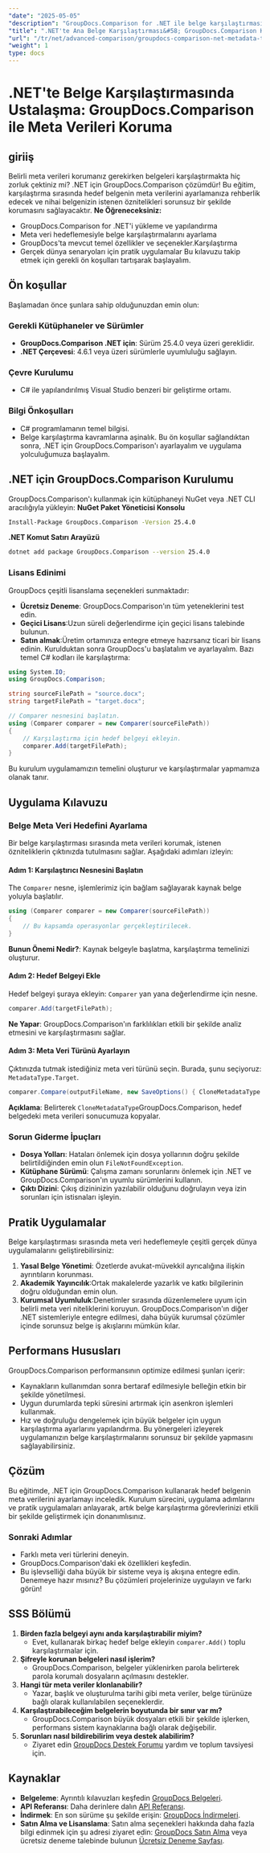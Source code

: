 ```yaml
---
"date": "2025-05-05"
"description": "GroupDocs.Comparison for .NET ile belge karşılaştırmasında meta veri hedeflerinin nasıl ayarlanacağını öğrenin. Belge yönetimi becerilerinizi geliştirin ve doğru meta veri korumasını sağlayın."
"title": ".NET'te Ana Belge Karşılaştırması&#58; GroupDocs.Comparison Kullanarak Meta Verileri Koruyun"
"url": "/tr/net/advanced-comparison/groupdocs-comparison-net-metadata-target/"
"weight": 1
type: docs
---
```

# .NET'te Belge Karşılaştırmasında Ustalaşma: GroupDocs.Comparison ile Meta Verileri Koruma
## giriiş
Belirli meta verileri korumanız gerekirken belgeleri karşılaştırmakta hiç zorluk çektiniz mi? .NET için GroupDocs.Comparison çözümdür! Bu eğitim, karşılaştırma sırasında hedef belgenin meta verilerini ayarlamanıza rehberlik edecek ve nihai belgenizin istenen öznitelikleri sorunsuz bir şekilde korumasını sağlayacaktır.
**Ne Öğreneceksiniz:**
- GroupDocs.Comparison for .NET'i yükleme ve yapılandırma
- Meta veri hedeflemesiyle belge karşılaştırmalarını ayarlama
- GroupDocs'ta mevcut temel özellikler ve seçenekler.Karşılaştırma
- Gerçek dünya senaryoları için pratik uygulamalar
Bu kılavuzu takip etmek için gerekli ön koşulları tartışarak başlayalım.
## Ön koşullar
Başlamadan önce şunlara sahip olduğunuzdan emin olun:
### Gerekli Kütüphaneler ve Sürümler
- **GroupDocs.Comparison .NET için**: Sürüm 25.4.0 veya üzeri gereklidir.
- **.NET Çerçevesi**: 4.6.1 veya üzeri sürümlerle uyumluluğu sağlayın.
### Çevre Kurulumu
- C# ile yapılandırılmış Visual Studio benzeri bir geliştirme ortamı.
### Bilgi Önkoşulları
- C# programlamanın temel bilgisi.
- Belge karşılaştırma kavramlarına aşinalık.
Bu ön koşullar sağlandıktan sonra, .NET için GroupDocs.Comparison'ı ayarlayalım ve uygulama yolculuğumuza başlayalım.
## .NET için GroupDocs.Comparison Kurulumu
GroupDocs.Comparison'ı kullanmak için kütüphaneyi NuGet veya .NET CLI aracılığıyla yükleyin:
**NuGet Paket Yöneticisi Konsolu**
```bash
Install-Package GroupDocs.Comparison -Version 25.4.0
```
**.NET Komut Satırı Arayüzü**
```bash
dotnet add package GroupDocs.Comparison --version 25.4.0
```
### Lisans Edinimi
GroupDocs çeşitli lisanslama seçenekleri sunmaktadır:
- **Ücretsiz Deneme**: GroupDocs.Comparison'ın tüm yeteneklerini test edin.
- **Geçici Lisans**:Uzun süreli değerlendirme için geçici lisans talebinde bulunun.
- **Satın almak**:Üretim ortamınıza entegre etmeye hazırsanız ticari bir lisans edinin.
Kurulduktan sonra GroupDocs'u başlatalım ve ayarlayalım. Bazı temel C# kodları ile karşılaştırma:
```csharp
using System.IO;
using GroupDocs.Comparison;

string sourceFilePath = "source.docx";
string targetFilePath = "target.docx";

// Comparer nesnesini başlatın.
using (Comparer comparer = new Comparer(sourceFilePath))
{
    // Karşılaştırma için hedef belgeyi ekleyin.
    comparer.Add(targetFilePath);
}
```
Bu kurulum uygulamamızın temelini oluşturur ve karşılaştırmalar yapmamıza olanak tanır.
## Uygulama Kılavuzu
### Belge Meta Veri Hedefini Ayarlama
Bir belge karşılaştırması sırasında meta verileri korumak, istenen özniteliklerin çıktınızda tutulmasını sağlar. Aşağıdaki adımları izleyin:
#### Adım 1: Karşılaştırıcı Nesnesini Başlatın
The `Comparer` nesne, işlemlerimiz için bağlam sağlayarak kaynak belge yoluyla başlatılır.
```csharp
using (Comparer comparer = new Comparer(sourceFilePath))
{
    // Bu kapsamda operasyonlar gerçekleştirilecek.
}
```
**Bunun Önemi Nedir?**: Kaynak belgeyle başlatma, karşılaştırma temelinizi oluşturur.
#### Adım 2: Hedef Belgeyi Ekle
Hedef belgeyi şuraya ekleyin: `Comparer` yan yana değerlendirme için nesne.
```csharp
comparer.Add(targetFilePath);
```
**Ne Yapar**: GroupDocs.Comparison'ın farklılıkları etkili bir şekilde analiz etmesini ve karşılaştırmasını sağlar.
#### Adım 3: Meta Veri Türünü Ayarlayın
Çıktınızda tutmak istediğiniz meta veri türünü seçin. Burada, şunu seçiyoruz: `MetadataType.Target`.
```csharp
comparer.Compare(outputFileName, new SaveOptions() { CloneMetadataType = MetadataType.Target });
```
**Açıklama**: Belirterek `CloneMetadataType`GroupDocs.Comparison, hedef belgedeki meta verileri sonucumuza kopyalar.
### Sorun Giderme İpuçları
- **Dosya Yolları**: Hataları önlemek için dosya yollarının doğru şekilde belirtildiğinden emin olun `FileNotFoundException`.
- **Kütüphane Sürümü**: Çalışma zamanı sorunlarını önlemek için .NET ve GroupDocs.Comparison'ın uyumlu sürümlerini kullanın.
- **Çıktı Dizini**: Çıkış dizininizin yazılabilir olduğunu doğrulayın veya izin sorunları için istisnaları işleyin.
## Pratik Uygulamalar
Belge karşılaştırması sırasında meta veri hedeflemeyle çeşitli gerçek dünya uygulamalarını geliştirebilirsiniz:
1. **Yasal Belge Yönetimi**: Özetlerde avukat-müvekkil ayrıcalığına ilişkin ayrıntıların korunması.
2. **Akademik Yayıncılık**:Ortak makalelerde yazarlık ve katkı bilgilerinin doğru olduğundan emin olun.
3. **Kurumsal Uyumluluk**:Denetimler sırasında düzenlemelere uyum için belirli meta veri niteliklerini koruyun.
GroupDocs.Comparison'ın diğer .NET sistemleriyle entegre edilmesi, daha büyük kurumsal çözümler içinde sorunsuz belge iş akışlarını mümkün kılar.
## Performans Hususları
GroupDocs.Comparison performansının optimize edilmesi şunları içerir:
- Kaynakların kullanımdan sonra bertaraf edilmesiyle belleğin etkin bir şekilde yönetilmesi.
- Uygun durumlarda tepki süresini artırmak için asenkron işlemleri kullanmak.
- Hız ve doğruluğu dengelemek için büyük belgeler için uygun karşılaştırma ayarlarını yapılandırma.
Bu yönergeleri izleyerek uygulamanızın belge karşılaştırmalarını sorunsuz bir şekilde yapmasını sağlayabilirsiniz.
## Çözüm
Bu eğitimde, .NET için GroupDocs.Comparison kullanarak hedef belgenin meta verilerini ayarlamayı inceledik. Kurulum sürecini, uygulama adımlarını ve pratik uygulamaları anlayarak, artık belge karşılaştırma görevlerinizi etkili bir şekilde geliştirmek için donanımlısınız.
### Sonraki Adımlar
- Farklı meta veri türlerini deneyin.
- GroupDocs.Comparison'daki ek özellikleri keşfedin.
- Bu işlevselliği daha büyük bir sisteme veya iş akışına entegre edin.
Denemeye hazır mısınız? Bu çözümleri projelerinize uygulayın ve farkı görün!
## SSS Bölümü
1. **Birden fazla belgeyi aynı anda karşılaştırabilir miyim?**
   - Evet, kullanarak birkaç hedef belge ekleyin `comparer.Add()` toplu karşılaştırmalar için.
2. **Şifreyle korunan belgeleri nasıl işlerim?**
   - GroupDocs.Comparison, belgeler yüklenirken parola belirterek parola korumalı dosyaların açılmasını destekler.
3. **Hangi tür meta veriler klonlanabilir?**
   - Yazar, başlık ve oluşturulma tarihi gibi meta veriler, belge türünüze bağlı olarak kullanılabilen seçeneklerdir.
4. **Karşılaştırabileceğim belgelerin boyutunda bir sınır var mı?**
   - GroupDocs.Comparison büyük dosyaları etkili bir şekilde işlerken, performans sistem kaynaklarına bağlı olarak değişebilir.
5. **Sorunları nasıl bildirebilirim veya destek alabilirim?**
   - Ziyaret edin [GroupDocs Destek Forumu](https://forum.groupdocs.com/c/comparison) yardım ve toplum tavsiyesi için.
## Kaynaklar
- **Belgeleme**: Ayrıntılı kılavuzları keşfedin [GroupDocs Belgeleri](https://docs.groupdocs.com/comparison/net/).
- **API Referansı**: Daha derinlere dalın [API Referansı](https://reference.groupdocs.com/comparison/net/).
- **İndirmek**: En son sürüme şu şekilde erişin: [GroupDocs İndirmeleri](https://releases.groupdocs.com/comparison/net/).
- **Satın Alma ve Lisanslama**: Satın alma seçenekleri hakkında daha fazla bilgi edinmek için şu adresi ziyaret edin: [GroupDocs Satın Alma](https://purchase.groupdocs.com/buy) veya ücretsiz deneme talebinde bulunun [Ücretsiz Deneme Sayfası](https://releases.groupdocs.com/comparison/net/).